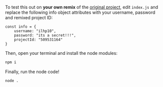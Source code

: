 To test this out on **your own remix** of the [original project](https://scratch.mit.edu/projects/509531164/), edit `index.js` and replace the following info object attributes with your username, password and remixed project ID:
```
const info = {
    username: "ilhp10",
    password: "its a secret!!!",
    projectId: "509531164"
}
```
Then, open your terminal and install the node modules:

```bash
npm i
```

Finally, run the node code!

```bash
node .
```